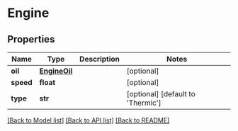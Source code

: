 # Engine

## Properties
Name | Type | Description | Notes
------------ | ------------- | ------------- | -------------
**oil** | [**EngineOil**](EngineOil.md) |  | [optional] 
**speed** | **float** |  | [optional] 
**type** | **str** |  | [optional] [default to 'Thermic']

[[Back to Model list]](../../README.md#documentation-for-models) [[Back to API list]](../../README.md#documentation-for-api-endpoints) [[Back to README]](../../README.md)


